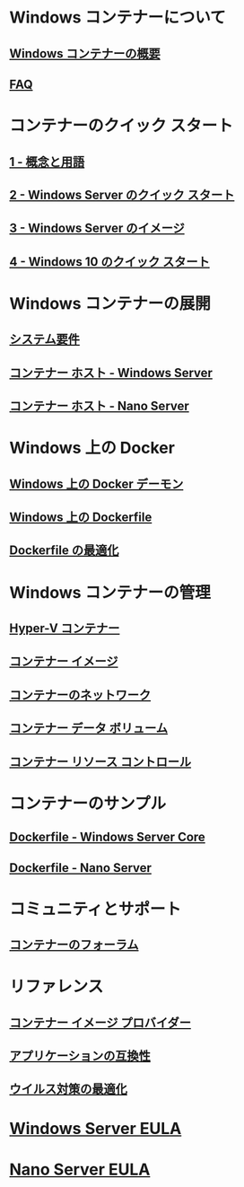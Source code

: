# Windows コンテナーについて
## [Windows コンテナーの概要](about/about_overview.md)
## [FAQ](about/faq.md)

# コンテナーのクイック スタート
## [1 - 概念と用語](quick_start/quick_start.md)
## [2 - Windows Server のクイック スタート](quick_start/quick_start_windows_server.md)
## [3 - Windows Server のイメージ](quick_start/quick_start_images.md)
## [4 - Windows 10 のクイック スタート](quick_start/quick_start_windows_10.md)

# Windows コンテナーの展開
## [システム要件](deployment/system_requirements.md)
## [コンテナー ホスト - Windows Server](deployment/deployment.md)
## [コンテナー ホスト - Nano Server](deployment/deployment_nano.md)

# Windows 上の Docker
## [Windows 上の Docker デーモン](docker/configure_docker_daemon.md)
## [Windows 上の Dockerfile](docker/manage_windows_dockerfile.md)
## [Dockerfile の最適化](docker/optimize_windows_dockerfile.md)

# Windows コンテナーの管理
## [Hyper-V コンテナー](management/hyperv_container.md)
## [コンテナー イメージ](management/manage_images.md)
## [コンテナーのネットワーク](management/container_networking.md)
## [コンテナー データ ボリューム](management/manage_data.md)
## [コンテナー リソース コントロール](management/manage_resources.md)

# コンテナーのサンプル
## [Dockerfile - Windows Server Core](https://github.com/Microsoft/Virtualization-Documentation/tree/master/windows-container-samples/windowsservercore)
## [Dockerfile - Nano Server](https://github.com/Microsoft/Virtualization-Documentation/tree/master/windows-container-samples/nanoserver)

# コミュニティとサポート
## [コンテナーのフォーラム](https://social.msdn.microsoft.com/Forums/en-US/home?forum=windowscontainers)

# リファレンス
## [コンテナー イメージ プロバイダー](https://github.com/PowerShell/ContainerProvider)
## [アプリケーションの互換性](reference/app_compat.md)
## [ウイルス対策の最適化](https://msdn.microsoft.com/en-us/windows/hardware/drivers/ifs/anti-virus-optimization-for-windows-containers)
# [Windows Server EULA](EULA.md)
# [Nano Server EULA](Nano_EULA.md)



<!--HONumber=Jun16_HO5-->


